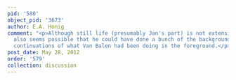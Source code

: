 ```yaml
---
pid: '580'
object_pid: '3673'
author: E.A. Honig
comment: "<p>Although still life (presumably Jan's part) is not extensive here, it
  also seems possible that he could have done a bunch of the background figures as
  continuations of what Van Balen had been doing in the foreground.</p>"
post_date: May 28, 2012
order: '579'
collection: discussion
---
```


